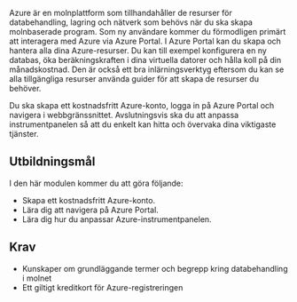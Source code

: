 Azure är en molnplattform som tillhandahåller de resurser för databehandling, lagring och nätverk som behövs när du ska skapa molnbaserade program. Som ny användare kommer du förmodligen primärt att interagera med Azure via Azure Portal. I Azure Portal kan du skapa och hantera alla dina Azure-resurser. Du kan till exempel konfigurera en ny databas, öka beräkningskraften i dina virtuella datorer och hålla koll på din månadskostnad. Den är också ett bra inlärningsverktyg eftersom du kan se alla tillgängliga resurser använda guider för att skapa de resurser du behöver.

Du ska skapa ett kostnadsfritt Azure-konto, logga in på Azure Portal och navigera i webbgränssnittet. Avslutningsvis ska du att anpassa instrumentpanelen så att du enkelt kan hitta och övervaka dina viktigaste tjänster.

## <a name="learning-objectives"></a>Utbildningsmål
I den här modulen kommer du att göra följande:

- Skapa ett kostnadsfritt Azure-konto.
- Lära dig att navigera på Azure Portal.
- Lära dig hur du anpassar Azure-instrumentpanelen.

## <a name="prerequisites"></a>Krav

- Kunskaper om grundläggande termer och begrepp kring databehandling i molnet
- Ett giltigt kreditkort för Azure-registreringen
